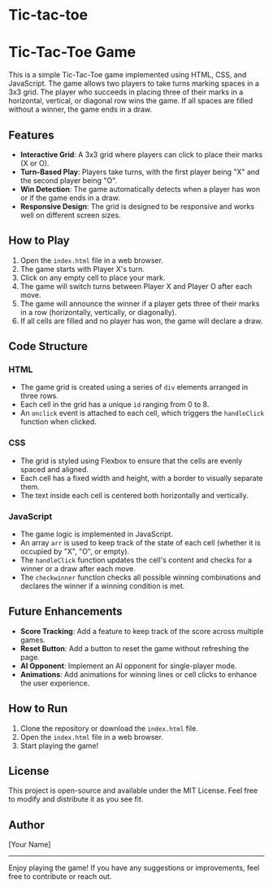 # Tic-tac-toe

# Tic-Tac-Toe Game

This is a simple Tic-Tac-Toe game implemented using HTML, CSS, and JavaScript. The game allows two players to take turns marking spaces in a 3x3 grid. The player who succeeds in placing three of their marks in a horizontal, vertical, or diagonal row wins the game. If all spaces are filled without a winner, the game ends in a draw.

## Features

- **Interactive Grid**: A 3x3 grid where players can click to place their marks (X or O).
- **Turn-Based Play**: Players take turns, with the first player being "X" and the second player being "O".
- **Win Detection**: The game automatically detects when a player has won or if the game ends in a draw.
- **Responsive Design**: The grid is designed to be responsive and works well on different screen sizes.

## How to Play

1. Open the `index.html` file in a web browser.
2. The game starts with Player X's turn.
3. Click on any empty cell to place your mark.
4. The game will switch turns between Player X and Player O after each move.
5. The game will announce the winner if a player gets three of their marks in a row (horizontally, vertically, or diagonally).
6. If all cells are filled and no player has won, the game will declare a draw.

## Code Structure

### HTML

- The game grid is created using a series of `div` elements arranged in three rows.
- Each cell in the grid has a unique `id` ranging from 0 to 8.
- An `onclick` event is attached to each cell, which triggers the `handleClick` function when clicked.

### CSS

- The grid is styled using Flexbox to ensure that the cells are evenly spaced and aligned.
- Each cell has a fixed width and height, with a border to visually separate them.
- The text inside each cell is centered both horizontally and vertically.

### JavaScript

- The game logic is implemented in JavaScript.
- An array `arr` is used to keep track of the state of each cell (whether it is occupied by "X", "O", or empty).
- The `handleClick` function updates the cell's content and checks for a winner or a draw after each move.
- The `checkwinner` function checks all possible winning combinations and declares the winner if a winning condition is met.

## Future Enhancements

- **Score Tracking**: Add a feature to keep track of the score across multiple games.
- **Reset Button**: Add a button to reset the game without refreshing the page.
- **AI Opponent**: Implement an AI opponent for single-player mode.
- **Animations**: Add animations for winning lines or cell clicks to enhance the user experience.

## How to Run

1. Clone the repository or download the `index.html` file.
2. Open the `index.html` file in a web browser.
3. Start playing the game!

## License

This project is open-source and available under the MIT License. Feel free to modify and distribute it as you see fit.

## Author

[Your Name]

---

Enjoy playing the game! If you have any suggestions or improvements, feel free to contribute or reach out.
